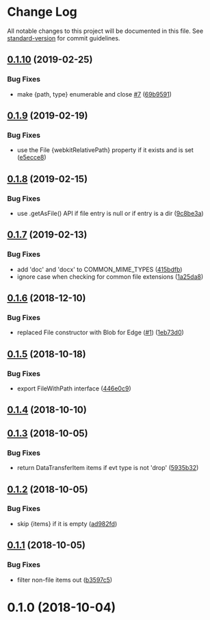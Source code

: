 # Change Log

All notable changes to this project will be documented in this file. See [standard-version](https://github.com/conventional-changelog/standard-version) for commit guidelines.

<a name="0.1.10"></a>
## [0.1.10](https://github.com/react-dropzone/file-selector/compare/v0.1.9...v0.1.10) (2019-02-25)


### Bug Fixes

* make {path, type} enumerable and close [#7](https://github.com/react-dropzone/file-selector/issues/7) ([69b9591](https://github.com/react-dropzone/file-selector/commit/69b9591))



<a name="0.1.9"></a>
## [0.1.9](https://github.com/react-dropzone/file-selector/compare/v0.1.8...v0.1.9) (2019-02-19)


### Bug Fixes

* use the File {webkitRelativePath} property if it exists and is set ([e5ecce8](https://github.com/react-dropzone/file-selector/commit/e5ecce8))



<a name="0.1.8"></a>
## [0.1.8](https://github.com/react-dropzone/file-selector/compare/v0.1.7...v0.1.8) (2019-02-15)


### Bug Fixes

* use .getAsFile() API if file entry is null or if entry is a dir ([9c8be3a](https://github.com/react-dropzone/file-selector/commit/9c8be3a))



<a name="0.1.7"></a>
## [0.1.7](https://github.com/react-dropzone/file-selector/compare/v0.1.6...v0.1.7) (2019-02-13)


### Bug Fixes

* add 'doc' and 'docx' to COMMON_MIME_TYPES ([415bdfb](https://github.com/react-dropzone/file-selector/commit/415bdfb))
* ignore case when checking for common file extensions ([1a25da8](https://github.com/react-dropzone/file-selector/commit/1a25da8))



<a name="0.1.6"></a>
## [0.1.6](https://github.com/react-dropzone/file-selector/compare/v0.1.5...v0.1.6) (2018-12-10)


### Bug Fixes

* replaced File constructor with Blob for Edge ([#1](https://github.com/react-dropzone/file-selector/issues/1)) ([1eb73d0](https://github.com/react-dropzone/file-selector/commit/1eb73d0))



<a name="0.1.5"></a>
## [0.1.5](https://github.com/react-dropzone/file-selector/compare/v0.1.4...v0.1.5) (2018-10-18)


### Bug Fixes

* export FileWithPath interface ([446e0c9](https://github.com/react-dropzone/file-selector/commit/446e0c9))



<a name="0.1.4"></a>
## [0.1.4](https://github.com/react-dropzone/file-selector/compare/v0.1.3...v0.1.4) (2018-10-10)



<a name="0.1.3"></a>
## [0.1.3](https://github.com/react-dropzone/file-selector/compare/v0.1.2...v0.1.3) (2018-10-05)


### Bug Fixes

* return DataTransferItem items if evt type is not 'drop' ([5935b32](https://github.com/react-dropzone/file-selector/commit/5935b32))



<a name="0.1.2"></a>
## [0.1.2](https://github.com/react-dropzone/file-selector/compare/v0.1.1...v0.1.2) (2018-10-05)


### Bug Fixes

* skip {items} if it is empty ([ad982fd](https://github.com/react-dropzone/file-selector/commit/ad982fd))



<a name="0.1.1"></a>
## [0.1.1](https://github.com/react-dropzone/file-selector/compare/v0.1.0...v0.1.1) (2018-10-05)


### Bug Fixes

* filter non-file items out ([b3597c5](https://github.com/react-dropzone/file-selector/commit/b3597c5))



<a name="0.1.0"></a>
# 0.1.0 (2018-10-04)
